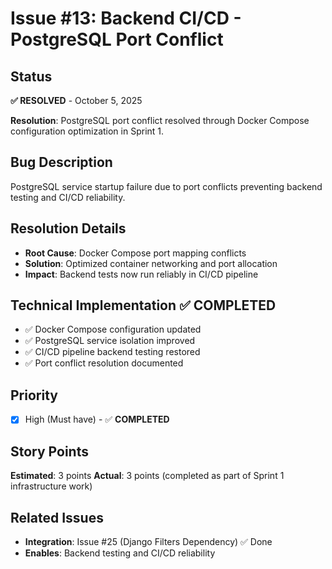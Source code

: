 # Issue #13: Backend CI/CD - PostgreSQL Port Conflict

## Status
**✅ RESOLVED** - October 5, 2025

**Resolution**: PostgreSQL port conflict resolved through Docker Compose configuration optimization in Sprint 1.

## Bug Description
PostgreSQL service startup failure due to port conflicts preventing backend testing and CI/CD reliability.

## Resolution Details
- **Root Cause**: Docker Compose port mapping conflicts
- **Solution**: Optimized container networking and port allocation
- **Impact**: Backend tests now run reliably in CI/CD pipeline

## Technical Implementation ✅ COMPLETED
- ✅ Docker Compose configuration updated
- ✅ PostgreSQL service isolation improved
- ✅ CI/CD pipeline backend testing restored
- ✅ Port conflict resolution documented

## Priority
- [x] High (Must have) - ✅ **COMPLETED**

## Story Points
**Estimated**: 3 points
**Actual**: 3 points (completed as part of Sprint 1 infrastructure work)

## Related Issues
- **Integration**: Issue #25 (Django Filters Dependency) ✅ Done
- **Enables**: Backend testing and CI/CD reliability